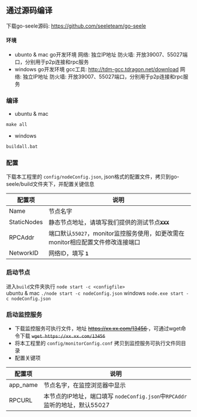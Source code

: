 
## 通过源码编译
下载go-seele源码: https://github.com/seeleteam/go-seele

#### 环境
- ubunto & mac
        go开发环境
	    网络: 独立IP地址
	    防火墙: 开放39007、55027端口，分别用于p2p连接和rpc服务
- windows
        go开发环境
        gcc工具: http://tdm-gcc.tdragon.net/download
        网络: 独立IP地址
	    防火墙: 开放39007、55027端口，分别用于p2p连接和rpc服务

### 编译
- ubuntu & mac
```makefile
make all
```
- windows
```makefile
buildall.bat
```

### 配置
下载本工程里的 `config/nodeConfig.json`, json格式的配置文件，拷贝到go-seele/build文件夹下，并配置关键信息

| 配置项 | 说明 |
| ----------- | --------- |
| Name  | 节点名字  |
|  StaticNodes  | 静态节点地址，请填写我们提供的测试节点<s>**`XXX`**</s>  |
|  RPCAddr  | 端口默认`55027`，monitor监控服务使用，如更改需在monitor相应配置文件修改连接端口 |
|  NetworkID  | 网络ID，填写 **`1`**  |

### 启动节点
进入`build`文件夹执行 `node start -c <configfile>` <br>
ubuntu & mac `./node start -c nodeConfig.json`
windows `node.exe start -c nodeConfig.json` <br>

### 启动监控服务
- 下载监控服务可执行文件，地址 <s> https://xx.xx.com/13456 </s>，可通过wget命令下载
<s>`wget https://xx.xx.com/13456` </s>
- 将本工程里的 `config/monitorConfig.conf` 拷贝到监控服务可执行文件同目录
- 配置关键项

| 配置项 | 说明 |
| ----------- | --------- |
| app_name  | 节点名字，在监控浏览器中显示  |
| RPCURL  | 本节点的IP地址，端口填写 `nodeConfig.json`中`RPCAddr`监听的地址，默认55027
